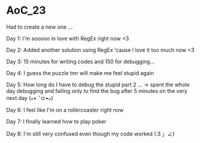 # AoC_23
Had to create a new one ...

Day 1: I'm sooooo in love with RegEx right now <3

Day 2: Added another solution using RegEx 'cause I love it too much now <3

Day 3: 15 minutes for writing codes and 150 for debugging...

Day 4: I guess the puzzle tmr will make me feel stupid again

Day 5: How long do I have to debug the stupid part 2 ... -> spent the whole day debugging and failing only to find the bug after 5 minutes on the very next day (๑•ૅㅁ•๑)

Day 6: I feel like I'm on a rollercoaster right now

Day 7: I finally learned how to play poker

Day 8: I'm still very confused even though my code worked (:3 」∠)

